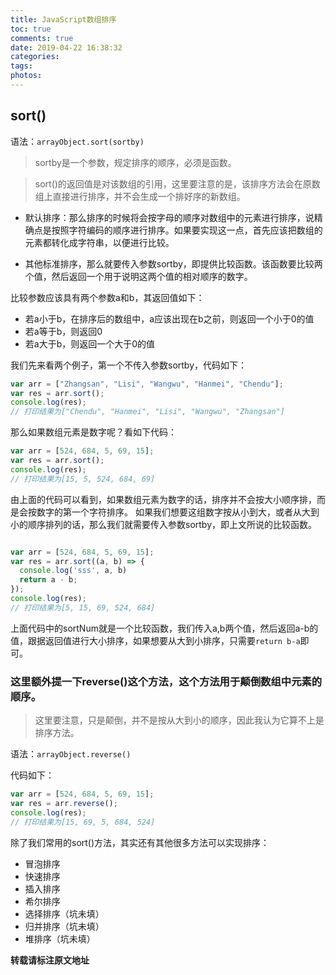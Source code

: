 ```yaml
---
title: JavaScript数组排序
toc: true
comments: true
date: 2019-04-22 16:38:32
categories:
tags:
photos:
---
```


<!--more-->

## sort()

语法：`arrayObject.sort(sortby)`

> sortby是一个参数，规定排序的顺序，必须是函数。

> sort()的返回值是对该数组的引用，这里要注意的是，该排序方法会在原数组上直接进行排序，并不会生成一个排好序的新数组。

* 默认排序：那么排序的时候将会按字母的顺序对数组中的元素进行排序，说精确点是按照字符编码的顺序进行排序。如果要实现这一点，首先应该把数组的元素都转化成字符串，以便进行比较。

* 其他标准排序，那么就要传入参数sortby，即提供比较函数。该函数要比较两个值，然后返回一个用于说明这两个值的相对顺序的数字。

比较参数应该具有两个参数a和b，其返回值如下：

* 若a小于b，在排序后的数组中，a应该出现在b之前，则返回一个小于0的值
* 若a等于b，则返回0
* 若a大于b，则返回一个大于0的值

我们先来看两个例子，第一个不传入参数sortby，代码如下：

```js
var arr = ["Zhangsan", "Lisi", "Wangwu", "Hanmei", "Chendu"];
var res = arr.sort();
console.log(res);
// 打印结果为["Chendu", "Hanmei", "Lisi", "Wangwu", "Zhangsan"]
```

那么如果数组元素是数字呢？看如下代码：
```js
var arr = [524, 684, 5, 69, 15];
var res = arr.sort();
console.log(res);
// 打印结果为[15, 5, 524, 684, 69]
```

由上面的代码可以看到，如果数组元素为数字的话，排序并不会按大小顺序排，而是会按数字的第一个字符排序。
如果我们想要这组数字按从小到大，或者从大到小的顺序排列的话，那么我们就需要传入参数sortby，即上文所说的比较函数。

```js

var arr = [524, 684, 5, 69, 15];
var res = arr.sort((a, b) => {
  console.log('sss', a, b)
  return a - b;
});
console.log(res);
// 打印结果为[5, 15, 69, 524, 684]
```

上面代码中的sortNum就是一个比较函数，我们传入a,b两个值，然后返回a-b的值，跟据返回值进行大小排序，如果想要从大到小排序，只需要`return b-a`即可。


### 这里额外提一下reverse()这个方法，这个方法用于颠倒数组中元素的顺序。

> 这里要注意，只是颠倒，并不是按从大到小的顺序，因此我认为它算不上是排序方法。

语法：`arrayObject.reverse()`

代码如下：
```js
var arr = [524, 684, 5, 69, 15];
var res = arr.reverse();
console.log(res);
// 打印结果为[15, 69, 5, 684, 524]
```


除了我们常用的sort()方法，其实还有其他很多方法可以实现排序：

* 冒泡排序
* 快速排序
* 插入排序
* 希尔排序
* 选择排序（坑未填）
* 归并排序（坑未填）
* 堆排序（坑未填）


**转载请标注原文地址**

